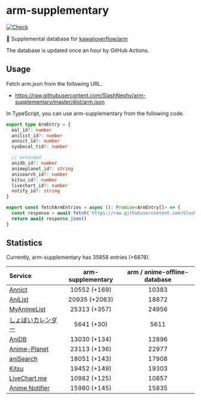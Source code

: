 # arm-supplementary

[![Check](https://github.com/SlashNephy/arm-supplementary/actions/workflows/check-node.yml/badge.svg)](https://github.com/SlashNephy/arm-supplementary/actions/workflows/check-node.yml)

💊 Supplemental database for [kawaiioverflow/arm](https://github.com/kawaiioverflow/arm)

The database is updated once an hour by GitHub Actions.

## Usage

Fetch arm.json from the following URL.

- https://raw.githubusercontent.com/SlashNephy/arm-supplementary/master/dist/arm.json

In TypeScript, you can use arm-supplementary from the following code.

```TypeScript
export type ArmEntry = {
  mal_id?: number
  anilist_id?: number
  annict_id?: number
  syobocal_tid?: number

  // extended
  anidb_id?: number
  animeplanet_id?: string
  anisearch_id?: number
  kitsu_id?: number
  livechart_id?: number
  notify_id?: string
}

export const fetchArmEntries = async (): Promise<ArmEntry[]> => {
  const response = await fetch('https://raw.githubusercontent.com/SlashNephy/arm-supplementary/master/dist/arm.json')
  return await response.json()
}
```

## Statistics

Currently, arm-supplementary has 35858 entries (+6878).

| Service                                     | arm-supplementary | arm / anime-offline-database |
| :------------------------------------------ | :---------------: | :--------------------------: |
| [Annict](https://annict.com)                |   10552 (+169)    |            10383             |
| [AniList](https://anilist.co)               |   20935 (+2063)   |            18872             |
| [MyAnimeList](https://myanimelist.net)      |   25313 (+357)    |            24956             |
| [しょぼいカレンダー](https://cal.syoboi.jp) |    5641 (+30)     |             5611             |
| [AniDB](https://anidb.net)                  |   13030 (+134)    |            12896             |
| [Anime-Planet](https://anime-planet.com)    |   23113 (+136)    |            22977             |
| [aniSearch](https://anisearch.com)          |   18051 (+143)    |            17908             |
| [Kitsu](https://kitsu.io)                   |   19452 (+149)    |            19303             |
| [LiveChart.me](https://livechart.me)        |   10982 (+125)    |            10857             |
| [Anime Notifier](https://notify.moe)        |   15980 (+145)    |            15835             |
